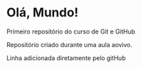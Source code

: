 # Olá, Mundo!
 Primeiro repositório do curso de Git e GitHub

Repositório criado durante uma aula aovivo.

Linha adicionada diretamente pelo gitHub
